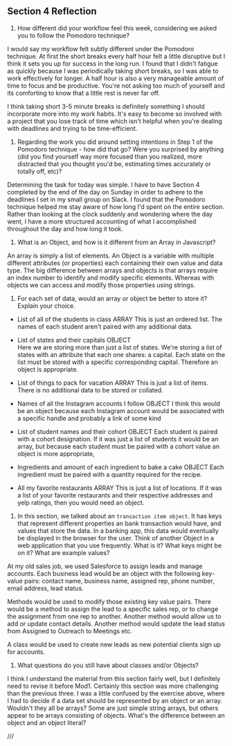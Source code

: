 ## Section 4 Reflection

1. How different did your workflow feel this week, considering we asked you to follow the Pomodoro technique?

I would say my workflow felt subtly different under the Pomodoro technique. At first the short breaks every half hour felt a little disruptive but I think it sets you up for success in the long run. I found that I didn't fatigue as quickly because I was periodically taking short breaks, so I was able to work effectively for longer. A half hour is also a very manageable amount of time to focus and be productive. You're not asking too much of yourself and its comforting to know that a little rest is never far off.

I think taking short 3-5 minute breaks is definitely something I should incorporate more into my work habits. It's easy to become so involved with a project that you lose track of time which isn't helpful when you're dealing with deadlines and trying to be time-efficient.

1. Regarding the work you did around setting intentions in Step 1 of the Pomodoro technique - how did that go? Were you surprised by anything (did you find yourself way more focused than you realized, more distracted that you thought you'd be, estimating times accurately or totally off, etc)?

Determining the task for today was simple. I have to have Section 4 completed by the end of the day on Sunday in order to adhere to the deadlines I set in my small group on Slack. I found that the Pomodoro technique helped me stay aware of how long I'd spent on the entire section. Rather than looking at the clock suddenly and wondering where the day went, I have a more structured accounting of what I accomplished throughout the day and how long it took.

1. What is an Object, and how is it different from an Array in Javascript?

An array is simply a list of elements. An Object is a variable with multiple different attributes (or properties) each containing their own value and data type. The big difference between arrays and objects is that arrays require an index number to identify and modify specific elements. Whereas with objects we can access and modify those properties using strings.

1. For each set of data, would an array or object be better to store it? Explain your choice.

  * List of all of the students in class
ARRAY
This is just an ordered list. The names of each student aren't paired with any additional data.

  * List of states and their capitals
OBJECT  
Here we are storing more than just a list of states. We're storing a list of states with an attribute that each one shares: a capital. Each state on the list must be stored with a specific corresponding capital. Therefore an object is appropriate.

  * List of things to pack for vacation
ARRAY
This is just a list of items. There is no additional data to be stored or collated.

  * Names of all the Instagram accounts I follow
OBJECT
I think this would be an object because each Instagram account would be associated with a specific handle and probably a link of some kind

  * List of student names and their cohort
OBJECT
Each student is paired with a cohort designation. If it was just a list of students it would be an array, but because each student must be paired with a cohort value an object is more appropriate,

  * Ingredients and amount of each ingredient to bake a cake
OBJECT
Each ingredient must be paired with a quantity required for the recipe.

  * All my favorite restaurants
ARRAY
This is just a list of locations. If it was a list of your favorite restaurants and their respective addresses and yelp ratings, then you would need an object.

1. In this section, we talked about an `transaction item object`. It has keys that represent different properties an bank transaction would have, and values that store the data. In a banking app, this data would eventually be displayed in the browser for the user. Think of another Object in a web application that you use frequently. What is it? What keys might be on it? What are example values?

At my old sales job, we used Salesforce to assign leads and manage accounts. Each business lead would be an object with the following key-value pairs: contact name, business name, assigned rep, phone number, email address, lead status.

Methods would be used to modify those existing key value pairs. There would be a method to assign the lead to a specific sales rep, or to change the assignment from one rep to another. Another method would allow us to add or update contact details. Another method would update the lead status from Assigned to Outreach to Meetings etc.

A class would be used to create new leads as new potential clients sign up for accounts.


1. What questions do you still have about classes and/or Objects?

I think I understand the material from this section fairly well, but I definitely need to revise it before Mod1. Certainly this section was more challenging than the previous three. I was a little confused by the exercise above, where I had to decide if a data set should be represented by an object or an array. Wouldn't they all be arrays? Some are just simple string arrays, but others appear to be arrays consisting of objects. What's the difference between an object and an object literal?

///
